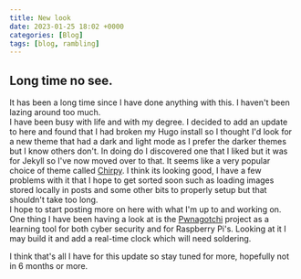 ```yaml
---
title: New look
date: 2023-01-25 18:02 +0000
categories: [Blog]
tags: [blog, rambling]
---
```


## Long time no see.

It has been a long time since I have done anything with this. I haven't been lazing around too much.  
I have been busy with life and with my degree. I decided to add an update to here and found that I had broken my Hugo install so I thought I'd look for a new theme that had a dark and light mode as I prefer the darker themes but I know others don't. In doing do I discovered one that I liked but it was for Jekyll so I've now moved over to that. It seems like a very popular choice of theme called [Chirpy](https://github.com/cotes2020/jekyll-theme-chirpy/issues). I think its looking good, I have a few problems with it that I hope to get sorted soon such as loading images stored locally in posts and some other bits to properly setup but that shouldn't take too long.  
I hope to start posting more on here with what I'm up to and working on.
One thing I have been having a look at is the [Pwnagotchi](https://pwnagotchi.ai) project as a learning tool for both cyber security and for Raspberry Pi's. Looking at it I may build it and add a real-time clock which will need soldering.

I think that's all I have for this update so stay tuned for more, hopefully not in 6 months or more.